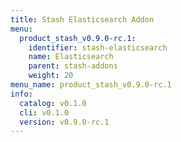 ```yaml
---
title: Stash Elasticsearch Addon
menu:
  product_stash_v0.9.0-rc.1:
    identifier: stash-elasticsearch
    name: Elasticsearch
    parent: stash-addons
    weight: 20
menu_name: product_stash_v0.9.0-rc.1
info:
  catalog: v0.1.0
  cli: v0.1.0
  version: v0.9.0-rc.1
---
```


